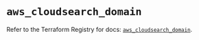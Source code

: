 # `aws_cloudsearch_domain`

Refer to the Terraform Registry for docs: [`aws_cloudsearch_domain`](https://registry.terraform.io/providers/hashicorp/aws/6.18.0/docs/resources/cloudsearch_domain).
